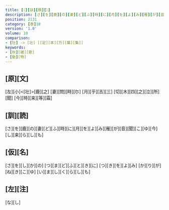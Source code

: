 ```yaml
---
title: [（][詠][鴈][）]
description: [さ][を][鹿][の][妻][ど][ふ][時][に][月][を][よ][み][雁][が][音][聞][こ][ゆ][今][し][来][ら][し][も]
position: 2131
category: [巻]10
version: '1.0'
volume: 10
comparison:
- [牡] -> [壮] [[定][本][万][葉][集]]
keywords:
- [秋][雑][歌]
- [動][物]
---
```


## [原][文]

[左][小]<[壮]>[鹿][之] [妻][問][時][尓] [月][乎][吉][三] [切][木][四][之][泣][所][聞] [今][時][来][等][霜]

## [訓][読]

[さ][を][鹿][の][妻][ど][ふ][時][に][月][を][よ][み][雁][が][音][聞][こ][ゆ][今][し][来][ら][し][も]

## [仮][名]

[さ][を][し][か][の] [つ][ま][ど][ふ][と][き][に] [つ][き][を][よ][み] [か][り][が][ね][き][こ][ゆ] [い][ま][し][く][ら][し][も]

## [左][注]

[な][し]
